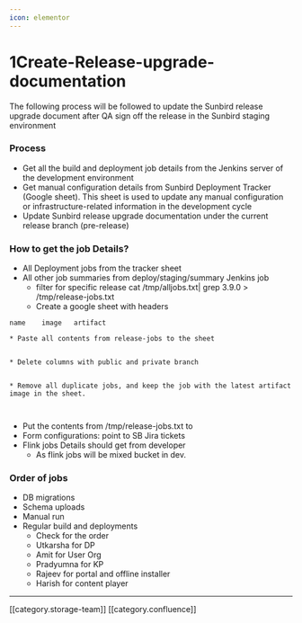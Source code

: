 ```yaml
---
icon: elementor
---
```


# 1Create-Release-upgrade-documentation

The following process will be followed to update the Sunbird release upgrade document after QA sign off the release in the Sunbird staging environment

### Process

* Get all the build and deployment job details from the Jenkins server of the development environment
* Get manual configuration details from Sunbird Deployment Tracker (Google sheet). This sheet is used to update any manual configuration or infrastructure-related information in the development cycle
* Update Sunbird release upgrade documentation under the current release branch (pre-release)

### How to get the job Details?

* All Deployment jobs from the tracker sheet
* All other job summaries from deploy/staging/summary Jenkins job
  * filter for specific release cat /tmp/alljobs.txt| grep 3.9.0 > /tmp/release-jobs.txt
  * Create a google sheet with headers

```
name	image	artifact
```

```
* Paste all contents from release-jobs to the sheet


* Delete columns with public and private branch


* Remove all duplicate jobs, and keep the job with the latest artifact image in the sheet.



```

* Put the contents from /tmp/release-jobs.txt to
* Form configurations: point to SB Jira tickets
* Flink jobs Details should get from developer
  * As flink jobs will be mixed bucket in dev.

### Order of jobs

* DB migrations
* Schema uploads
* Manual run
* Regular build and deployments
  * Check for the order
  * Utkarsha for DP
  * Amit for User Org
  * Pradyumna for KP
  * Rajeev for portal and offline installer
  * Harish for content player

***

\[\[category.storage-team]] \[\[category.confluence]]

